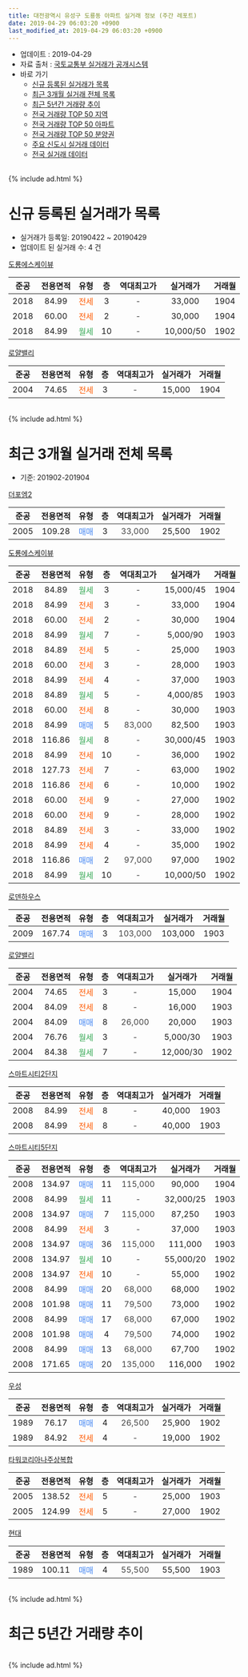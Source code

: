 ```yaml
---
title: 대전광역시 유성구 도룡동 아파트 실거래 정보 (주간 레포트)
date: 2019-04-29 06:03:20 +0900
last_modified_at: 2019-04-29 06:03:20 +0900
---
```


* 업데이트 : 2019-04-29
* 자료 출처 : [국토교통부 실거래가 공개시스템](http://rt.molit.go.kr)
* 바로 가기
    * [신규 등록된 실거래가 목록](#신규-등록된-실거래가-목록)
    * [최근 3개월 실거래 전체 목록](#최근-3개월-실거래-전체-목록)
    * [최근 5년간 거래량 추이](#최근-5년간-거래량-추이)
    * [전국 거래량 TOP 50 지역](https://inasie.github.io/apt-trade-info/최근-3개월-전국에서-가장-거래가-많이-발생한-지역)
    * [전국 거래량 TOP 50 아파트](https://inasie.github.io/apt-trade-info/최근-3개월-전국에서-가장-거래가-많이-발생한-아파트)
    * [전국 거래량 TOP 50 분양권](https://inasie.github.io/apt-trade-info/최근-3개월-전국에서-가장-거래가-많이-발생한-분양권)
    * [주요 신도시 실거래 데이터](https://inasie.github.io/apt-trade-info/주요-신도시)
    * [전국 실거래 데이터](https://inasie.github.io/apt-trade-info/전국)
<br>
{% include ad.html %}
<br>

# 신규 등록된 실거래가 목록
* 실거래가 등록일: 20190422 ~ 20190429
* 업데이트 된 실거래 수: 4 건


[도룡에스케이뷰](https://search.naver.com/search.naver?query=%EB%8C%80%EC%A0%84%EA%B4%91%EC%97%AD%EC%8B%9C+%EC%9C%A0%EC%84%B1%EA%B5%AC+%EB%8F%84%EB%A3%A1%EB%8F%99+%EB%8F%84%EB%A3%A1%EC%97%90%EC%8A%A4%EC%BC%80%EC%9D%B4%EB%B7%B0)

|준공|전용면적|유형|층|역대최고가|실거래가|거래월|
|:---:|:---:|:---:|:---:|:---:|:---:|:---:|
|2018|84.99|<span style="color:#ff5a00">전세</span>|3|<span style="color:#444444">-</span>|33,000|1904|
|2018|60.00|<span style="color:#ff5a00">전세</span>|2|<span style="color:#444444">-</span>|30,000|1904|
|2018|84.99|<span style="color:#34a853">월세</span>|10|<span style="color:#444444">-</span>|10,000/50|1902|

[로얄밸리](https://search.naver.com/search.naver?query=%EB%8C%80%EC%A0%84%EA%B4%91%EC%97%AD%EC%8B%9C+%EC%9C%A0%EC%84%B1%EA%B5%AC+%EB%8F%84%EB%A3%A1%EB%8F%99+%EB%A1%9C%EC%96%84%EB%B0%B8%EB%A6%AC)

|준공|전용면적|유형|층|역대최고가|실거래가|거래월|
|:---:|:---:|:---:|:---:|:---:|:---:|:---:|
|2004|74.65|<span style="color:#ff5a00">전세</span>|3|<span style="color:#444444">-</span>|15,000|1904|


<br>
{% include ad.html %}
<br>

# 최근 3개월 실거래 전체 목록
* 기준: 201902-201904


[더포엠2](https://search.naver.com/search.naver?query=%EB%8C%80%EC%A0%84%EA%B4%91%EC%97%AD%EC%8B%9C+%EC%9C%A0%EC%84%B1%EA%B5%AC+%EB%8F%84%EB%A3%A1%EB%8F%99+%EB%8D%94%ED%8F%AC%EC%97%A02)

|준공|전용면적|유형|층|역대최고가|실거래가|거래월|
|:---:|:---:|:---:|:---:|:---:|:---:|:---:|
|2005|109.28|<span style="color:#4285f3">매매</span>|3|<span style="color:#444444">33,000</span>|25,500|1902|

[도룡에스케이뷰](https://search.naver.com/search.naver?query=%EB%8C%80%EC%A0%84%EA%B4%91%EC%97%AD%EC%8B%9C+%EC%9C%A0%EC%84%B1%EA%B5%AC+%EB%8F%84%EB%A3%A1%EB%8F%99+%EB%8F%84%EB%A3%A1%EC%97%90%EC%8A%A4%EC%BC%80%EC%9D%B4%EB%B7%B0)

|준공|전용면적|유형|층|역대최고가|실거래가|거래월|
|:---:|:---:|:---:|:---:|:---:|:---:|:---:|
|2018|84.89|<span style="color:#34a853">월세</span>|3|<span style="color:#444444">-</span>|15,000/45|1904|
|2018|84.99|<span style="color:#ff5a00">전세</span>|3|<span style="color:#444444">-</span>|33,000|1904|
|2018|60.00|<span style="color:#ff5a00">전세</span>|2|<span style="color:#444444">-</span>|30,000|1904|
|2018|84.99|<span style="color:#34a853">월세</span>|7|<span style="color:#444444">-</span>|5,000/90|1903|
|2018|84.89|<span style="color:#ff5a00">전세</span>|5|<span style="color:#444444">-</span>|25,000|1903|
|2018|60.00|<span style="color:#ff5a00">전세</span>|3|<span style="color:#444444">-</span>|28,000|1903|
|2018|84.99|<span style="color:#ff5a00">전세</span>|4|<span style="color:#444444">-</span>|37,000|1903|
|2018|84.89|<span style="color:#34a853">월세</span>|5|<span style="color:#444444">-</span>|4,000/85|1903|
|2018|60.00|<span style="color:#ff5a00">전세</span>|8|<span style="color:#444444">-</span>|30,000|1903|
|2018|84.99|<span style="color:#4285f3">매매</span>|5|<span style="color:#444444">83,000</span>|82,500|1903|
|2018|116.86|<span style="color:#34a853">월세</span>|8|<span style="color:#444444">-</span>|30,000/45|1903|
|2018|84.99|<span style="color:#ff5a00">전세</span>|10|<span style="color:#444444">-</span>|36,000|1902|
|2018|127.73|<span style="color:#ff5a00">전세</span>|7|<span style="color:#444444">-</span>|63,000|1902|
|2018|116.86|<span style="color:#ff5a00">전세</span>|6|<span style="color:#444444">-</span>|10,000|1902|
|2018|60.00|<span style="color:#ff5a00">전세</span>|9|<span style="color:#444444">-</span>|27,000|1902|
|2018|60.00|<span style="color:#ff5a00">전세</span>|9|<span style="color:#444444">-</span>|28,000|1902|
|2018|84.89|<span style="color:#ff5a00">전세</span>|3|<span style="color:#444444">-</span>|33,000|1902|
|2018|84.99|<span style="color:#ff5a00">전세</span>|4|<span style="color:#444444">-</span>|35,000|1902|
|2018|116.86|<span style="color:#4285f3">매매</span>|2|<span style="color:#444444">97,000</span>|97,000|1902|
|2018|84.99|<span style="color:#34a853">월세</span>|10|<span style="color:#444444">-</span>|10,000/50|1902|

[로덴하우스](https://search.naver.com/search.naver?query=%EB%8C%80%EC%A0%84%EA%B4%91%EC%97%AD%EC%8B%9C+%EC%9C%A0%EC%84%B1%EA%B5%AC+%EB%8F%84%EB%A3%A1%EB%8F%99+%EB%A1%9C%EB%8D%B4%ED%95%98%EC%9A%B0%EC%8A%A4)

|준공|전용면적|유형|층|역대최고가|실거래가|거래월|
|:---:|:---:|:---:|:---:|:---:|:---:|:---:|
|2009|167.74|<span style="color:#4285f3">매매</span>|3|<span style="color:#444444">103,000</span>|103,000|1903|

[로얄밸리](https://search.naver.com/search.naver?query=%EB%8C%80%EC%A0%84%EA%B4%91%EC%97%AD%EC%8B%9C+%EC%9C%A0%EC%84%B1%EA%B5%AC+%EB%8F%84%EB%A3%A1%EB%8F%99+%EB%A1%9C%EC%96%84%EB%B0%B8%EB%A6%AC)

|준공|전용면적|유형|층|역대최고가|실거래가|거래월|
|:---:|:---:|:---:|:---:|:---:|:---:|:---:|
|2004|74.65|<span style="color:#ff5a00">전세</span>|3|<span style="color:#444444">-</span>|15,000|1904|
|2004|84.09|<span style="color:#ff5a00">전세</span>|8|<span style="color:#444444">-</span>|16,000|1903|
|2004|84.09|<span style="color:#4285f3">매매</span>|8|<span style="color:#444444">26,000</span>|20,000|1903|
|2004|76.76|<span style="color:#34a853">월세</span>|3|<span style="color:#444444">-</span>|5,000/30|1903|
|2004|84.38|<span style="color:#34a853">월세</span>|7|<span style="color:#444444">-</span>|12,000/30|1902|

[스마트시티2단지](https://search.naver.com/search.naver?query=%EB%8C%80%EC%A0%84%EA%B4%91%EC%97%AD%EC%8B%9C+%EC%9C%A0%EC%84%B1%EA%B5%AC+%EB%8F%84%EB%A3%A1%EB%8F%99+%EC%8A%A4%EB%A7%88%ED%8A%B8%EC%8B%9C%ED%8B%B02%EB%8B%A8%EC%A7%80)

|준공|전용면적|유형|층|역대최고가|실거래가|거래월|
|:---:|:---:|:---:|:---:|:---:|:---:|:---:|
|2008|84.99|<span style="color:#ff5a00">전세</span>|8|<span style="color:#444444">-</span>|40,000|1903|
|2008|84.99|<span style="color:#ff5a00">전세</span>|8|<span style="color:#444444">-</span>|40,000|1903|

[스마트시티5단지](https://search.naver.com/search.naver?query=%EB%8C%80%EC%A0%84%EA%B4%91%EC%97%AD%EC%8B%9C+%EC%9C%A0%EC%84%B1%EA%B5%AC+%EB%8F%84%EB%A3%A1%EB%8F%99+%EC%8A%A4%EB%A7%88%ED%8A%B8%EC%8B%9C%ED%8B%B05%EB%8B%A8%EC%A7%80)

|준공|전용면적|유형|층|역대최고가|실거래가|거래월|
|:---:|:---:|:---:|:---:|:---:|:---:|:---:|
|2008|134.97|<span style="color:#4285f3">매매</span>|11|<span style="color:#444444">115,000</span>|90,000|1904|
|2008|84.99|<span style="color:#34a853">월세</span>|11|<span style="color:#444444">-</span>|32,000/25|1903|
|2008|134.97|<span style="color:#4285f3">매매</span>|7|<span style="color:#444444">115,000</span>|87,250|1903|
|2008|84.99|<span style="color:#ff5a00">전세</span>|3|<span style="color:#444444">-</span>|37,000|1903|
|2008|134.97|<span style="color:#4285f3">매매</span>|36|<span style="color:#444444">115,000</span>|111,000|1903|
|2008|134.97|<span style="color:#34a853">월세</span>|10|<span style="color:#444444">-</span>|55,000/20|1902|
|2008|134.97|<span style="color:#ff5a00">전세</span>|10|<span style="color:#444444">-</span>|55,000|1902|
|2008|84.99|<span style="color:#4285f3">매매</span>|20|<span style="color:#444444">68,000</span>|68,000|1902|
|2008|101.98|<span style="color:#4285f3">매매</span>|11|<span style="color:#444444">79,500</span>|73,000|1902|
|2008|84.99|<span style="color:#4285f3">매매</span>|17|<span style="color:#444444">68,000</span>|67,000|1902|
|2008|101.98|<span style="color:#4285f3">매매</span>|4|<span style="color:#444444">79,500</span>|74,000|1902|
|2008|84.99|<span style="color:#4285f3">매매</span>|13|<span style="color:#444444">68,000</span>|67,700|1902|
|2008|171.65|<span style="color:#4285f3">매매</span>|20|<span style="color:#444444">135,000</span>|116,000|1902|


<script async src="//pagead2.googlesyndication.com/pagead/js/adsbygoogle.js"></script>
<!-- 기본 -->
<ins class="adsbygoogle"
     style="display:block"
     data-ad-client="ca-pub-2446590836940007"
     data-ad-slot="1659523306"
     data-ad-format="auto"
     data-full-width-responsive="true"></ins>
<script>
(adsbygoogle = window.adsbygoogle || []).push({});
</script>


[우성](https://search.naver.com/search.naver?query=%EB%8C%80%EC%A0%84%EA%B4%91%EC%97%AD%EC%8B%9C+%EC%9C%A0%EC%84%B1%EA%B5%AC+%EB%8F%84%EB%A3%A1%EB%8F%99+%EC%9A%B0%EC%84%B1)

|준공|전용면적|유형|층|역대최고가|실거래가|거래월|
|:---:|:---:|:---:|:---:|:---:|:---:|:---:|
|1989|76.17|<span style="color:#4285f3">매매</span>|4|<span style="color:#444444">26,500</span>|25,900|1902|
|1989|84.92|<span style="color:#ff5a00">전세</span>|4|<span style="color:#444444">-</span>|19,000|1902|

[타워코리아나주상복합](https://search.naver.com/search.naver?query=%EB%8C%80%EC%A0%84%EA%B4%91%EC%97%AD%EC%8B%9C+%EC%9C%A0%EC%84%B1%EA%B5%AC+%EB%8F%84%EB%A3%A1%EB%8F%99+%ED%83%80%EC%9B%8C%EC%BD%94%EB%A6%AC%EC%95%84%EB%82%98%EC%A3%BC%EC%83%81%EB%B3%B5%ED%95%A9)

|준공|전용면적|유형|층|역대최고가|실거래가|거래월|
|:---:|:---:|:---:|:---:|:---:|:---:|:---:|
|2005|138.52|<span style="color:#ff5a00">전세</span>|5|<span style="color:#444444">-</span>|25,000|1903|
|2005|124.99|<span style="color:#ff5a00">전세</span>|5|<span style="color:#444444">-</span>|27,000|1902|

[현대](https://search.naver.com/search.naver?query=%EB%8C%80%EC%A0%84%EA%B4%91%EC%97%AD%EC%8B%9C+%EC%9C%A0%EC%84%B1%EA%B5%AC+%EB%8F%84%EB%A3%A1%EB%8F%99+%ED%98%84%EB%8C%80)

|준공|전용면적|유형|층|역대최고가|실거래가|거래월|
|:---:|:---:|:---:|:---:|:---:|:---:|:---:|
|1989|100.11|<span style="color:#4285f3">매매</span>|4|<span style="color:#444444">55,500</span>|55,500|1903|


<br>
{% include ad.html %}
<br>

# 최근 5년간 거래량 추이


<div style="width:100%;">
    <canvas id="deal_progress" height="200"></canvas>
</div>

<script>
new Chart(document.getElementById("deal_progress"), {
    type: 'line',
    data: {
        labels: ['201404','201405','201406','201407','201408','201409','201410','201411','201412','201501','201502','201503','201504','201505','201506','201507','201508','201509','201510','201511','201512','201601','201602','201603','201604','201605','201606','201607','201608','201609','201610','201611','201612','201701','201702','201703','201704','201705','201706','201707','201708','201709','201710','201711','201712','201801','201802','201803','201804','201805','201806','201807','201808','201809','201810','201811','201812','201901','201902','201903','201904'],
        datasets: [{
            label: '매매',
            pointRadius: 1,
            data: [9, 6, 7, 7, 7, 12, 4, 4, 9, 15, 6, 4, 7, 8, 10, 7, 6, 9, 13, 13, 12, 8, 6, 5, 10, 7, 12, 6, 1, 7, 8, 8, 7, 5, 8, 6, 1, 5, 4, 9, 4, 9, 10, 8, 5, 5, 8, 7, 4, 13, 4, 5, 14, 22, 13, 5, 7, 6, 9, 6, 1],
            borderColor: "rgba(255, 201, 14, 1)",
            backgroundColor: "rgba(255, 201, 14, 0.5)",
            fill: false,
            lineTension: 0
        },{
            label: '전월세',
            pointRadius: 1,
            data: [4, 6, 4, 5, 2, 7, 4, 3, 9, 13, 8, 8, 4, 4, 3, 2, 5, 1, 6, 4, 4, 5, 8, 1, 6, 1, 4, 4, 3, 3, 5, 6, 6, 5, 8, 6, 2, 2, 7, 4, 5, 7, 7, 6, 4, 7, 6, 4, 2, 2, 6, 6, 5, 3, 10, 0, 7, 20, 13, 14, 4],
            borderColor: "rgba(0, 141, 185, 1)",
            backgroundColor: "rgba(0, 141, 185, 0.5)",
            fill: false,
            lineTension: 0
        }
        ]
    },
    options: {
        responsive: true,
        title: {
            display: false
        },
        tooltips: {
            mode: 'index',
            intersect: false
        },
        hover: {
            mode: 'nearest',
            intersect: true
        },
        scales: {
            xAxes: [{
                display: true,
                scaleLabel: {
                    display: true,
                    labelString: '년/월'
                }
            }],
            yAxes: [{
                display: true,
                ticks: {
                    suggestedMin: 0,
                },
                scaleLabel: {
                    display: true,
                    labelString: '실거래 수'
                }
            }]
        }
    }
});

</script>


<br>
{% include ad.html %}
<br>

